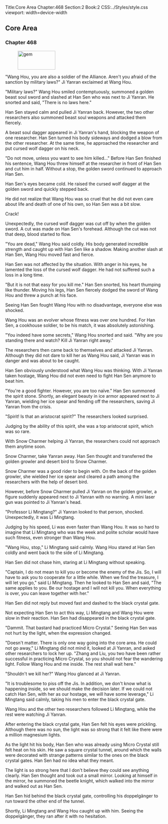 Title:Core Area 
Chapter:468 
Section:2 
Book:2 
CSS:../Styles/style.css 
viewport: width=device-width
  
## Core Area
### Chapter 468 
<figure>
	<img src="../Images/gem.gif" alt="gem" id="gem" width="120" height="60" />
</figure>
  

  
  "Wang Hou, you are also a soldier of the Alliance. Aren't you afraid of the sanction by military laws?" Ji Yanran exclaimed at Wang Hou.

"Military laws?" Wang Hou smiled contemptuously, summoned a golden beast soul sword and slashed at Han Sen who was next to Ji Yanran. He snorted and said, "There is no laws here."

Han Sen stayed calm and pulled Ji Yanran back. However, the two other researchers also summoned beast soul weapons and attacked them fiercely.

A beast soul dagger appeared in Ji Yanran's hand, blocking the weapon of one researcher. Han Sen turned his body sideways and dodged a blow from the other researcher. At the same time, he approached the researcher and put cursed wolf dagger on his neck.

"Do not move, unless you want to see him killed…" Before Han Sen finished his sentence, Wang Hou threw himself at the researcher in front of Han Sen and cut him in half. Without a stop, the golden sword continued to approach Han Sen.

Han Sen's eyes became cold. He raised the cursed wolf dagger at the golden sword and quickly stepped back.

He did not realize that Wang Hou was so cruel that he did not even care about life and death of one of his own, so Han Sen was a bit slow.

Crack!

Unexpectedly, the cursed wolf dagger was cut off by when the golden sword. A cut was made on Han Sen's forehead. Although the cut was not that deep, blood started to flow.

"You are dead," Wang Hou said coldly. His body generated incredible strength and caught up with Han Sen like a shadow. Making another slash at Han Sen, Wang Hou moved fast and fierce.

Han Sen was not affected by the situation. With anger in his eyes, he lamented the loss of the cursed wolf dagger. He had not suffered such a loss in a long time.

"But it is not that easy for you kill me." Han Sen snorted, his heart thumping like thunder. Moving his legs, Han Sen fiercely dodged the sword of Wang Hou and threw a punch at his face.

Seeing Han Sen fought Wang Hou with no disadvantage, everyone else was shocked.

Wang Hou was an evolver whose fitness was over one hundred. For Han Sen, a cookhouse soldier, to be his match, it was absolutely astonishing.

"You indeed have some secrets," Wang Hou snorted and said. "Why are you standing there and watch? Kill Ji Yanran right away."

The researchers then came back to themselves and attacked Ji Yanran. Although they did not dare to kill her as Wang Hou said, Ji Yanran was in danger and was about to be caught.

Han Sen obviously understood what Wang Hou was thinking. With Ji Yanran taken hostage, Wang Hou did not even need to fight Han Sen anymore to beat him.

"You're a good fighter. However, you are too naïve." Han Sen summoned the spirit stone. Shortly, an elegant beauty in ice armor appeared next to Ji Yanran, wielding her ice spear and fending off the researchers, saving Ji Yanran from the crisis.

"Spirit! Is that an aristocrat spirit?" The researchers looked surprised.

Judging by the ability of this spirit, she was a top aristocrat spirit, which was so rare.

With Snow Charmer helping Ji Yanran, the researchers could not approach them anytime soon.

Snow Charmer, take Yanran away. Han Sen thought and transferred the golden growler and desert bird to Snow Charmer.

Snow Charmer was a good rider to begin with. On the back of the golden growler, she wielded her ice spear and cleared a path among the researchers with the help of desert bird.

However, before Snow Charmer pulled Ji Yanran on the golden growler, a figure suddenly appeared next to Ji Yanran with no warning. A mini laser gun was pointed to Ji Yanran's head.

"Professor Li Mingtang?" Ji Yanran looked to that person, shocked. Unexpectedly, it was Li Mingtang.

Judging by his speed, Li was even faster than Wang Hou. It was so hard to imagine that Li Mingtang who was the week and polite scholar would have such fitness, even stronger than Wang Hou.

"Wang Hou, stop," Li Mingtang said calmly. Wang Hou stared at Han Sen coldly and went back to the side of Li Mingtang.

Han Sen did not chase him, staring at Li Mingtang without speaking.

"Captain, I do not mean to kill you or become the enemy of the Jis. So, I will have to ask you to cooperate for a little while. When we find the treasure, I will let you go," said Li Mingtang. Then he looked to Han Sen and said, "The same applies to you. Be our hostage and I will not kill you. When everything is over, you can leave together with her."

Han Sen did not reply but moved fast and dashed to the black crystal gate.

Not expecting Han Sen to act this way, Li Mingtang and Wang Hou were slow in their reaction. Han Sen had disappeared in the black crystal gate.

"Dammit. That bastard had practiced Micro Crystal." Seeing Han Sen was not hurt by the light, when the expression changed.

"Doesn't matter. There is only one way going into the core area. He could not go away," Li Mingtang did not mind it, looked at Ji Yanran, and asked other researchers to lock her up. "Zhang and Liu, you two have been rather successful in practicing Micro Crystal, so you should not fear the wandering light. Follow Wang Hou and me inside. The rest shall wait here."

"Shouldn't we kill her?" Wang Hou glanced at Ji Yanran.

"It is troublesome to piss off the Jis. In addition, we don't know what is happening inside, so we should make the decision later. If we could not catch Han Sen, with her as our hostage, we will have some leverage," Li Mingtang said calmly, taking his men to enter the black crystal gate.

Wang Hou and the other two researchers followed Li Mingtang, while the rest were watching Ji Yanran.

After entering the black crystal gate, Han Sen felt his eyes were prickling. Although there was no sun, the light was so strong that it felt like there were a million magnesium lights.

As the light hit his body, Han Sen who was already using Micro Crystal still felt heat on his skin. He saw a square crystal tunnel, around which the walls were decorated with strange patterns similar to the ones on the black crystal gates. Han Sen had no idea what they meant.

The light is so strong here that I don't believe they could see anything clearly. Han Sen thought and took out a small mirror. Looking at himself in the mirror, he summoned the beetle knight, which walked into the mirror and walked out as Han Sen.

Han Sen hid behind the black crystal gate, controlling his doppelgänger to run toward the other end of the tunnel.

Shortly, Li Mingtang and Wang Hou caught up with him. Seeing the doppelgänger, they ran after it with no hesitation.
